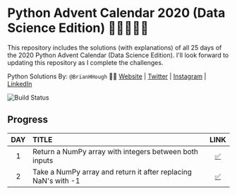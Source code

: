 # Python Advent Calendar 2020 (Data Science Edition) 🐍🎄🎁🎅🎉 
This repository includes the solutions (with explanations) of all 25 days of the 2020 Python Advent Calendar (Data Science Edition). I'll look forward to updating this repository as I complete the challenges.

Python Solutions By: `@BrianHHough` 👨‍💻 [Website](https://BrianHHough.com) 
| 
[Twitter](https://twitter.com/BrianHHough)
|
[Instagram](https://instagram.com/BrianHHough)
|
[LinkedIn](https://linkedin.com/in/BrianHHough)

![Build Status](https://github.com/BrianHHough/Python-Advent-Calendar-2020-Data-Science-Edition/workflows/Build%20Status/badge.svg)

## Progress
| DAY | TITLE | LINK |
|:---:|:---|:---:|
| 1 | Return a NumPy array with integers between both inputs | [✅](https://github.com/BrianHHough/Python-Advent-Calendar-2020-Data-Science-Edition/tree/main/Day-1) |
| 2 | Take a NumPy array and return it after replacing NaN's with -1  | [✅](https://github.com/BrianHHough/Python-Advent-Calendar-2020-Data-Science-Edition/tree/main/Day-2) |
